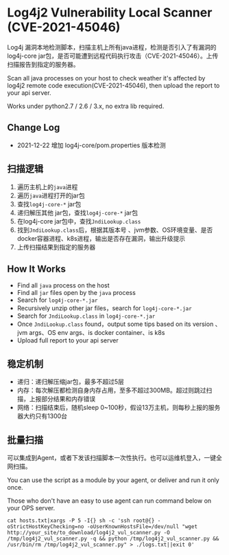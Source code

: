 # Log4j2 Vulnerability Local Scanner (CVE-2021-45046)

Log4j 漏洞本地检测脚本，扫描主机上所有java进程，检测是否引入了有漏洞的log4j-core jar包，是否可能遭到远程代码执行攻击（CVE-2021-45046）。上传扫描报告到指定的服务器。

Scan all java processes on your host to check weather it's affected by log4j2 remote code execution(CVE-2021-45046), then upload the report to your api server. 

Works under python2.7 / 2.6 / 3.x, no extra lib required.

## Change Log
* 2021-12-22 增加 log4j-core/pom.properties 版本检测

## 扫描逻辑

1. 遍历主机上的`java`进程
2. 遍历`java`进程打开的jar包
3. 查找`log4j-core-*` jar包
4. 递归解压其他 jar包，查找`log4j-core-*` jar包
5. 在log4j-core jar包中，查找`JndiLookup.class`
6. 找到`JndiLookup.class`后，根据其版本号 、jvm参数、OS环境变量、是否docker容器进程、k8s进程，输出是否存在漏洞，输出升级提示
7. 上传扫描结果到指定的服务器

## How It Works

* Find all `java` process on the host
* Find all `jar` files open by the `java` process
* Search for `log4j-core-*.jar` 
* Recursively unzip other jar files，search for `log4j-core-*.jar` 
* Search for `JndiLookup.class` in `log4j-core-*.jar`
* Once `JndiLookup.class` found，output some tips based on its version 、jvm args、OS env args、is docker container、is k8s
* Upload full report to your api server 

## 稳定机制

* 递归：递归解压缩jar包，最多不超过5层
* 内存：每次解压都检测自身内存占用，至多不超过300MB。超过则跳过扫描，上报部分结果和内存错误
* 网络：扫描结束后，随机sleep 0~100秒，假设13万主机，则每秒上报的服务器大约只有1300台

## 批量扫描

可以集成到Agent，或者下发该扫描脚本一次性执行。也可以运维机登入，一键全网扫描。

You can use the script as a module by your agent, or deliver and run it only once.  

Those who don't have an easy to use agent can run command below on your OPS server.

```
cat hosts.txt|xargs -P 5 -I{} sh -c 'ssh root@{} -oStrictHostKeyChecking=no -oUserKnownHostsFile=/dev/null "wget http://your_site/to_download/log4j2_vul_scanner.py -O /tmp/log4j2_vul_scanner.py -q && python /tmp/log4j2_vul_scanner.py && /usr/bin/rm /tmp/log4j2_vul_scanner.py" > ./logs.txt||exit 0'
```

